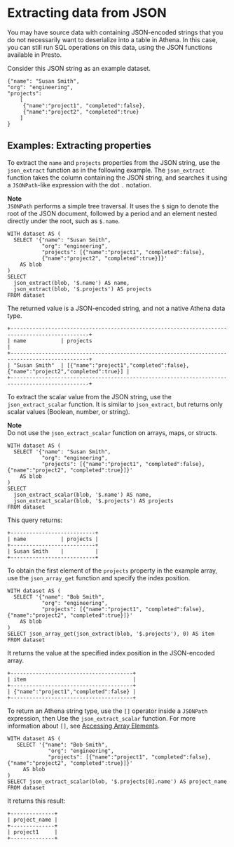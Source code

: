 # Extracting data from JSON<a name="extracting-data-from-JSON"></a>

You may have source data with containing JSON\-encoded strings that you do not necessarily want to deserialize into a table in Athena\. In this case, you can still run SQL operations on this data, using the JSON functions available in Presto\.

Consider this JSON string as an example dataset\.

```
{"name": "Susan Smith",
"org": "engineering",
"projects":
    [
     {"name":"project1", "completed":false},
     {"name":"project2", "completed":true}
    ]
}
```

## Examples: Extracting properties<a name="examples-extracting-properties"></a>

To extract the `name` and `projects` properties from the JSON string, use the `json_extract` function as in the following example\. The `json_extract` function takes the column containing the JSON string, and searches it using a `JSONPath`\-like expression with the dot `.` notation\.

**Note**  
 `JSONPath` performs a simple tree traversal\. It uses the `$` sign to denote the root of the JSON document, followed by a period and an element nested directly under the root, such as `$.name`\.

```
WITH dataset AS (
  SELECT '{"name": "Susan Smith",
           "org": "engineering",
           "projects": [{"name":"project1", "completed":false},
           {"name":"project2", "completed":true}]}'
    AS blob
)
SELECT
  json_extract(blob, '$.name') AS name,
  json_extract(blob, '$.projects') AS projects
FROM dataset
```

The returned value is a JSON\-encoded string, and not a native Athena data type\.

```
+-----------------------------------------------------------------------------------------------+
| name           | projects                                                                     |
+-----------------------------------------------------------------------------------------------+
| "Susan Smith"  | [{"name":"project1","completed":false},{"name":"project2","completed":true}] |
+-----------------------------------------------------------------------------------------------+
```

To extract the scalar value from the JSON string, use the `json_extract_scalar` function\. It is similar to `json_extract`, but returns only scalar values \(Boolean, number, or string\)\.

**Note**  
Do not use the `json_extract_scalar` function on arrays, maps, or structs\.

```
WITH dataset AS (
  SELECT '{"name": "Susan Smith",
           "org": "engineering",
           "projects": [{"name":"project1", "completed":false},{"name":"project2", "completed":true}]}'
    AS blob
)
SELECT
  json_extract_scalar(blob, '$.name') AS name,
  json_extract_scalar(blob, '$.projects') AS projects
FROM dataset
```

This query returns:

```
+---------------------------+
| name           | projects |
+---------------------------+
| Susan Smith    |          |
+---------------------------+
```

To obtain the first element of the `projects` property in the example array, use the `json_array_get` function and specify the index position\.

```
WITH dataset AS (
  SELECT '{"name": "Bob Smith",
           "org": "engineering",
           "projects": [{"name":"project1", "completed":false},{"name":"project2", "completed":true}]}'
    AS blob
)
SELECT json_array_get(json_extract(blob, '$.projects'), 0) AS item
FROM dataset
```

It returns the value at the specified index position in the JSON\-encoded array\.

```
+---------------------------------------+
| item                                  |
+---------------------------------------+
| {"name":"project1","completed":false} |
+---------------------------------------+
```

To return an Athena string type, use the `[]` operator inside a `JSONPath` expression, then Use the `json_extract_scalar` function\. For more information about `[]`, see [Accessing Array Elements](accessing-array-elements.md)\.

```
WITH dataset AS (
   SELECT '{"name": "Bob Smith",
             "org": "engineering",
             "projects": [{"name":"project1", "completed":false},{"name":"project2", "completed":true}]}'
     AS blob
)
SELECT json_extract_scalar(blob, '$.projects[0].name') AS project_name
FROM dataset
```

It returns this result:

```
+--------------+
| project_name |
+--------------+
| project1     |
+--------------+
```